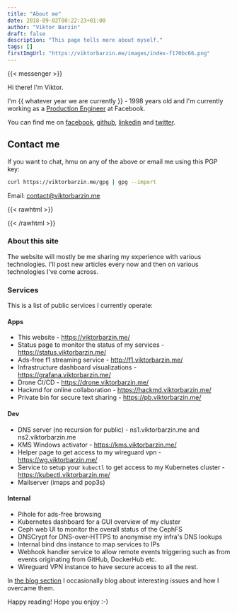 ```yaml
---
title: "About me"
date: 2018-09-02T00:22:23+01:00
author: "Viktor Barzin"
draft: false
description: "This page tells more about myself."
tags: []
firstImgUrl: "https://viktorbarzin.me/images/index-f170bc66.png"
---
```


{{< messenger >}}

Hi there! I'm Viktor.

I'm {{ whatever year we are currently }} - 1998 years old and I'm currently working as a [Production Engineer](https://engineering.fb.com/category/production-engineering/) at Facebook.

You can find me on [facebook](https://www.facebook.com/viktor.barzin), [github](https://github.com/ViktorBarzin), [linkedin](https://linkedin.com/in/viktor-barzin) and [twitter](https://twitter.com/ViktorBarzin).

## Contact me

If you want to chat, hmu on any of the above or email me using this PGP key:

```bash
curl https://viktorbarzin.me/gpg | gpg --import
```

Email: [contact@viktorbarzin.me](mailto:contact@viktorbarzin.me)

{{< rawhtml >}}

<!-- Calendly badge widget begin -->
<!-- If you find this, well done, I'll be interested to chat :) -->
<!-- <div class="calendly-inline-widget" data-url="https://calendly.com/viktorbarzin/30min" style="min-width:320px;height:630px;"></div> -->
<!-- <script async type="text/javascript" src="https://assets.calendly.com/assets/external/widget.js"></script> -->
<!-- Calendly badge widget end -->

{{< /rawhtml >}}

### About this site

The website will mostly be me sharing my experience with various technologies. I'll post new articles every now and then on various technologies I've come across.

### Services

This is a list of public services I currently operate:

#### Apps

- This website - https://viktorbarzin.me/
- Status page to monitor the status of my services - https://status.viktorbarzin.me/
- Ads-free f1 streaming service - http://f1.viktorbarzin.me/
- Infrastructure dashboard visualizations - https://grafana.viktorbarzin.me/
- Drone CI/CD - https://drone.viktorbarzin.me/
- Hackmd for online collaboration - https://hackmd.viktorbarzin.me/
- Private bin for secure text sharing - https://pb.viktorbarzin.me/

#### Dev

- DNS server (no recursion for public) - ns1.viktorbarzin.me and ns2.viktorbarzin.me
- KMS Windows activator - https://kms.viktorbarzin.me/
- Helper page to get access to my wireguard vpn - https://wg.viktorbarzin.me/
- Service to setup your `kubectl` to get access to my Kubernetes cluster - https://kubectl.viktorbarzin.me/
- Mailserver (imaps and pop3s)

#### Internal

- Pihole for ads-free browsing
- Kubernetes dashboard for a GUI overview of my cluster
- Ceph web UI to monitor the overall status of the CephFS
- DNSCrypt for DNS-over-HTTPS to anonymise my infra's DNS lookups
- Internal bind dns instance to map services to IPs
- Webhook handler service to allow remote events triggering such as from events originating from GitHub, DockerHub etc.
- Wireguard VPN instance to have secure access to all the rest.

In [the blog section](/blog) I occasionally blog about interesting issues and how I overcame them.

Happy reading! Hope you enjoy :-)
